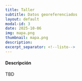 ```yaml
---
title: Taller
subtitle: Datos georeferenciados
layout: default
modal-id: 3
date: 2025-10-06
img: mapa.png
thumbnail: mapa.png
description: 
excerpt_separator: <!--listo-->
---
```


#### Descripción

TBD

<!--listo-->
